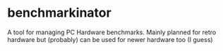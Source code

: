 # benchmarkinator
A tool for managing PC Hardware benchmarks. Mainly planned for retro hardware but (probably) can be used for newer hardware too (I guess)
